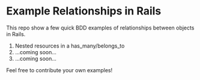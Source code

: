 # Example Relationships in Rails

This repo show a few quick BDD examples of relationships between objects in Rails.

1. Nested resources in a has_many/belongs_to
2. ...coming soon...
3. ...coming soon...

Feel free to contribute your own examples!
